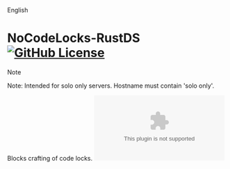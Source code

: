 

English

# NoCodeLocks-RustDS [![GitHub License](https://img.shields.io/github/license/z3eeK/DailyRestart-RustDS)](LICENSE)

> [!NOTE] 
> Note: Intended for solo only servers. Hostname must contain 'solo only'.

Blocks crafting of code locks. ![Download Here](https://github.com/z3eeK/NoCodeLocks-RustDS/archive/refs/heads/main.zip)
